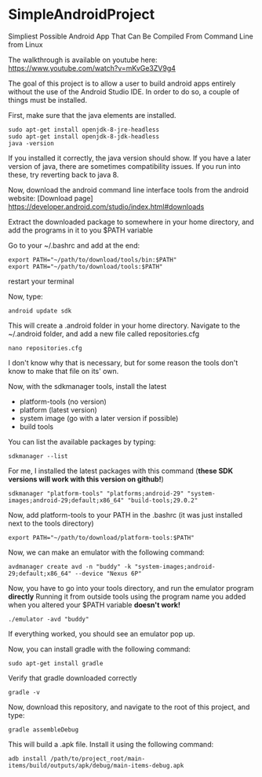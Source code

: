 # SimpleAndroidProject
Simpliest Possible Android App That Can Be Compiled From Command Line from Linux

The walkthrough is available on youtube here:
https://www.youtube.com/watch?v=mKvGe3ZV9g4

The goal of this project is to allow a user to build android apps entirely without the use of the Android Studio IDE. In order to do so, a couple of things must be installed. 

First, make sure that the java elements are installed.

    sudo apt-get install openjdk-8-jre-headless
    sudo apt-get install openjdk-8-jdk-headless
    java -version
  
If you installed it correctly, the java version should show. If you have a later version of java, there are sometimes compatibility issues. If you run into these, try reverting back to java 8.

Now, download the android command line interface tools from the android website:
[Download page] https://developer.android.com/studio/index.html#downloads

Extract the downloaded package to somewhere in your home directory, and add the programs in it to you $PATH variable

Go to your ~/.bashrc and add at the end:

    export PATH="~/path/to/download/tools/bin:$PATH"
    export PATH="~/path/to/download/tools:$PATH"
    

restart your terminal

Now, type:

    android update sdk
  
This will create a .android folder in your home directory. Navigate to the ~/.android folder, and add a new file called repositories.cfg

    nano repositories.cfg
  
I don't know why that is necessary, but for some reason the tools don't know to make that file on its' own.

Now, with the sdkmanager tools, install the latest
* platform-tools (no version)
* platform (latest version)
* system image (go with a later version if possible)
* build tools

You can list the available packages by typing:

    sdkmanager --list

For me, I installed the latest packages with this command (**these SDK versions will work with this version on github!**)

    sdkmanager "platform-tools" "platforms;android-29" "system-images;android-29;default;x86_64" "build-tools;29.0.2"
    
 Now, add platform-tools to your PATH in the .bashrc (it was just installed next to the tools directory)
 
    export PATH="~/path/to/download/platform-tools:$PATH"
  
Now, we can make an emulator with the following command:

    avdmanager create avd -n "buddy" -k "system-images;android-29;default;x86_64" --device "Nexus 6P"

Now, you have to go into your tools directory, and run the emulator program **directly** Running it from outside tools using the program name you added when you altered your $PATH variable **doesn't work!**

    ./emulator -avd "buddy"
  
If everything worked, you should see an emulator pop up. 

Now, you can install gradle with the following command:

    sudo apt-get install gradle
  
Verify that gradle downloaded correctly

    gradle -v
  
Now, download this repository, and navigate to the root of this project, and type:

    gradle assembleDebug
 
 This will build a .apk file. Install it using the following command:
 
    adb install /path/to/project_root/main-items/build/outputs/apk/debug/main-items-debug.apk
 
  
